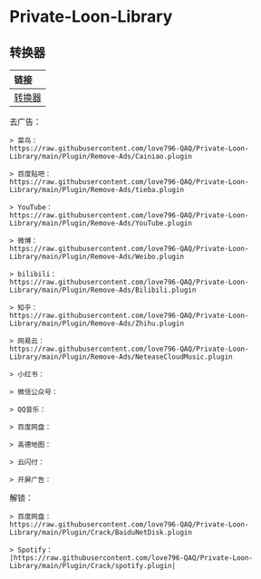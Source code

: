 # Private-Loon-Library

## 转换器

| 链接 |
| :-----|
| [转换器](https://raw.githubusercontent.com/love796-QAQ/Private-Loon-Library/main/Plugin/Rewrite_to_Loon.plugin) |
  去广告：
  
    > 菜鸟：
    https://raw.githubusercontent.com/love796-QAQ/Private-Loon-Library/main/Plugin/Remove-Ads/Cainiao.plugin
    
    > 百度贴吧：
    https://raw.githubusercontent.com/love796-QAQ/Private-Loon-Library/main/Plugin/Remove-Ads/tieba.plugin
    
    > YouTube：
    https://raw.githubusercontent.com/love796-QAQ/Private-Loon-Library/main/Plugin/Remove-Ads/YouTube.plugin
    
    > 微博：
    https://raw.githubusercontent.com/love796-QAQ/Private-Loon-Library/main/Plugin/Remove-Ads/Weibo.plugin
    
    > bilibili：
    https://raw.githubusercontent.com/love796-QAQ/Private-Loon-Library/main/Plugin/Remove-Ads/Bilibili.plugin
    
    > 知乎：
    https://raw.githubusercontent.com/love796-QAQ/Private-Loon-Library/main/Plugin/Remove-Ads/Zhihu.plugin
    
    > 网易云：
    https://raw.githubusercontent.com/love796-QAQ/Private-Loon-Library/main/Plugin/Remove-Ads/NeteaseCloudMusic.plugin
    
    > 小红书：
    
    > 微信公众号：
    
    > QQ音乐：
    
    > 百度网盘：
    
    > 高德地图：
    
    > 云闪付：
    
    > 开屏广告：
    
  解锁：
  
    > 百度网盘：
    https://raw.githubusercontent.com/love796-QAQ/Private-Loon-Library/main/Plugin/Crack/BaiduNetDisk.plugin
    
    > Spotify：
    |https://raw.githubusercontent.com/love796-QAQ/Private-Loon-Library/main/Plugin/Crack/spotify.plugin|

